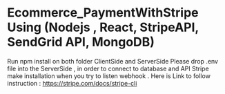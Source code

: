 # Ecommerce_PaymentWithStripe Using (Nodejs , React, StripeAPI, SendGrid API, MongoDB)

Run npm install on both folder ClientSide and ServerSide
Please drop .env file into the ServerSide , in order to connect to database and API 
Stripe make installation when you try to listen webhook . Here is Link to follow instruction : https://stripe.com/docs/stripe-cli
